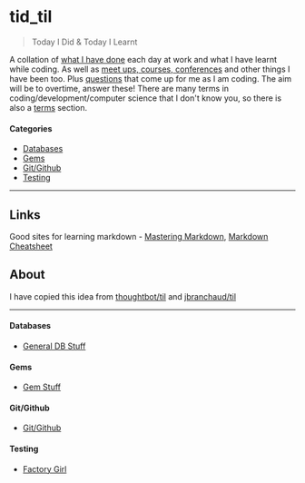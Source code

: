 # tid_til
> Today I Did & Today I Learnt

A collation of [what I have done](tid.md) each day at work and what I have learnt while coding.
As well as [meet ups, courses, conferences](courses_etc.md) and other things I have been too.
Plus [questions](questions.md) that come up for me as I am coding. The aim will be to overtime, answer these!
There are many terms in coding/development/computer science that I don't know you, so there is also a [terms](terms.md) section.

#### Categories
- [Databases](#databases)
- [Gems](#gems)
- [Git/Github](#git/github)
- [Testing](#testing)



---
## Links

Good sites for learning markdown - [Mastering Markdown](https://guides.github.com/features/mastering-markdown/), [Markdown Cheatsheet
](https://github.com/adam-p/markdown-here/wiki/Markdown-Cheatsheet)

## About

I have copied this idea from [thoughtbot/til](https://github.com/thoughtbot/til) and [jbranchaud/til](https://github.com/jbranchaud/til)

---
#### Databases
- [General DB Stuff](databases/databases.md)

#### Gems
- [Gem Stuff](/gems/gem_stuff.md)

#### Git/Github
- [Git/Github](/git_github/git.md)

#### Testing
- [Factory Girl](/testing/factory_girl.md)
